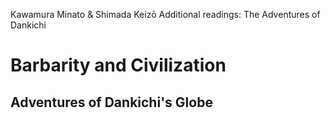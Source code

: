 Kawamura Minato & Shimada Keizō
Additional readings: The Adventures of Dankichi
# Barbarity and Civilization
## Adventures of Dankichi's Globe